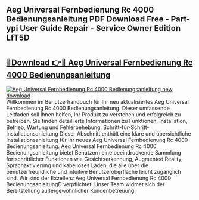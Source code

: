 ## Aeg Universal Fernbedienung Rc 4000 Bedienungsanleitung PDF Download Free - Part-ypi User Guide Repair - Service Owner Edition LfT5D

# <h2><a href="http://df1uqk.blite.top/?on=Aeg+Universal+Fernbedienung+Rc+4000+Bedienungsanleitung">🔗Download 👉🔴 Aeg Universal Fernbedienung Rc 4000 Bedienungsanleitung</a></h2>

[![Aeg Universal Fernbedienung Rc 4000 Bedienungsanleitung new download](https://i.imgur.com/lujVjoI.png)](http://df1uqk.blite.top/?on=Aeg+Universal+Fernbedienung+Rc+4000+Bedienungsanleitung)
Willkommen im Benutzerhandbuch für Ihr neu aktualisiertes Aeg Universal Fernbedienung Rc 4000 Bedienungsanleitung. Dieser umfassende Leitfaden soll Ihnen helfen, Ihr Produkt zu verstehen und erfolgreich zu betreiben. Sie finden detaillierte Informationen zu Funktionen, Installation, Betrieb, Wartung und Fehlerbehebung. Schritt-für-Schritt-Installationsanleitung Dieser Abschnitt enthält eine klare und übersichtliche Installationsanleitung für Ihr neues Aeg Universal Fernbedienung Rc 4000 Bedienungsanleitung. Aeg Universal Fernbedienung Rc 4000 Bedienungsanleitung bietet Benutzern eine beeindruckende Sammlung fortschrittlicher Funktionen wie Gesichtserkennung, Augmented Reality, Sprachaktivierung und kabelloses Laden, die alle über die benutzerfreundliche und intuitive Benutzeroberfläche leicht zugänglich sind. Wir sind der Exzellenz Aeg Universal Fernbedienung Rc 4000 BedienungsanleitungD verpflichtet. Unser Team widmet sich der Bereitstellung außergewöhnlicher Kundenbetreuung.
